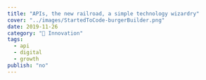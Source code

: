 ```yaml
---
title: "APIs, the new railroad, a simple technology wizardry"
cover: "../images/StartedToCode-burgerBuilder.png"
date: 2019-11-26
category: "🚀 Innovation"
tags:
  - api
  - digital
  - growth
publish: "no"
---
```

